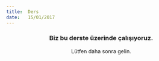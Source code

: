 ```yaml
---
title:  Ders
date:   15/01/2017
---
```


### <center>Biz bu derste üzerinde çalışıyoruz.</center>
<center>Lütfen daha sonra gelin.</center>